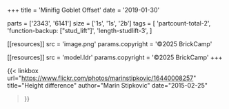 +++
title = 'Minifig Goblet Offset'
date  = '2019-01-30'

parts = ['2343', '6141']
size  = ['1s', '1s', '2b']
tags  = [
  'partcount-total-2',
  'function-backup: ["stud_lift"]',
  'length-studlift-3',
]

[[resources]]
src              = 'image.png'
params.copyright = '©2025 BrickCamp'

[[resources]]
src              = 'model.ldr'
params.copyright = '©2025 BrickCamp'
+++

{{< linkbox
    url="https://www.flickr.com/photos/marinstipkovic/16440008257"
    title="Height difference"
    author="Marin Stipkovic"
    date="2015-02-25"
>}}
